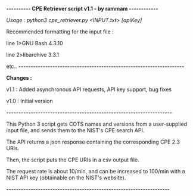 **---------- CPE Retriever script v1.1 - by rammam ------------**

_Usage : python3 cpe_retriever.py <INPUT.txt> [apiKey]_

Recommended formatting for the input file :

line 1>GNU Bash 4.3.10

line 2>libarchive 3.3.1

etc..
**--------------------------------------------------------------------**

**Changes :**

v1.1 : Added asynchronous API requests, API key support, bug fixes

v1.0 : Initial version

**--------------------------------------------------------------------**

This Python 3 script gets COTS names and versions from a user-supplied input file, and sends them to the NIST's CPE search API.

The API returns a json response containing the corresponding CPE 2.3 URIs.

Then, the script puts the CPE URIs in a csv output file.

The request rate is about 10/min, and can be increased to 100/min with a NIST API key (obtainable on the NIST's website). 

**-------------------------------------------------------------------**

